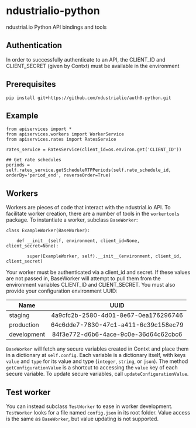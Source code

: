 # ndustrialio-python
ndustrial.io Python API bindings and tools

## Authentication
In order to successfully authenticate to an API, the CLIENT_ID and CLIENT_SECRET (given by Contxt) must be available in the environment

## Prerequisites
`pip install git+https://github.com/ndustrialio/auth0-python.git`

## Example

```
from apiservices import *
from apiservices.workers import WorkerService
from apiservices.rates import RatesService

rates_service = RatesService(client_id=os.environ.get('CLIENT_ID'))

## Get rate schedules
periods = self.rates_service.getScheduleRTPPeriods(self.rate_schedule_id, orderBy='period_end', reverseOrder=True)

```


## Workers

Workers are pieces of code that interact with the ndustrial.io API.  To facilitate worker creation, there are a number
of tools in the `workertools` package.  To instantiate a worker, subclass `BaseWorker`:

```
class ExampleWorker(BaseWorker):

    def __init__(self, environment, client_id=None, client_secret=None):

        super(ExampleWorker, self).__init__(environment, client_id, client_secret)

```

Your worker must be authenticated via a client_id and secret.  If these values are not passed in, BaseWorker will attempt
to pull them from the environment variables CLIENT_ID and CLIENT_SECRET.  You must also provide your configuration
environment UUID:


| Name        | UUID           |
| ------------- |:-------------:|
| staging     | 4a9cfc2b-2580-4d01-8e67-0ea176296746 |
| production      | 64c6dde7-7830-47c1-a411-6c39c158ec79      |
| development | 84f3e772-d6b6-4ace-9c0e-36d64c62cbc6      |


`BaseWorker` will fetch any secure variables created in Contxt and place them in a dictionary at `self.config`.  Each
variable is a dictionary itself, with keys `value` and `type` for its value and type (`integer`, `string`, or `json`).
The method `getConfigurationValue` is a shortcut to accessing the `value` key of each secure variable.  To update secure
variables, call `updateConfigurationValue`.

## Test worker
You can instead subclass `TestWorker` to ease in worker development.  `TestWorker` looks for a file named `config.json`
in its root folder.  Value access is the same as `BaseWorker`, but value updating is not supported.
